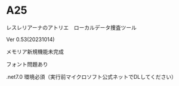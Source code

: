 # A25
レスレリアーナのアトリエ　ローカルデータ捜査ツール

Ver 0.53(20231014)

メモリア新規機能未完成

フォント問題あり

.net7.0 環境必須（実行前マイクロソフト公式ネットでDLしてください）

